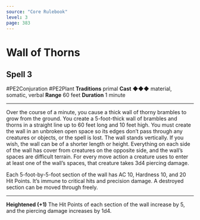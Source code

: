 ```yaml
---
source: "Core Rulebook"
level: 3
page: 383
---
```


# Wall of Thorns
## Spell 3
#PE2Conjuration #PE2Plant 
**Traditions** primal
**Cast** ◆◆◆ material, somatic, verbal
**Range** 60 feet
**Duration** 1 minute

-----
Over the course of a minute, you cause a thick wall of thorny brambles to grow from the ground. You create a 5-foot-thick wall of brambles and thorns in a straight line up to 60 feet long and 10 feet high. You must create the wall in an unbroken open space so its edges don’t pass through any creatures or objects, or the spell is lost. The wall stands vertically. If you wish, the wall can be of a shorter length or height. Everything on each side of the wall has cover from creatures on the opposite side, and the wall’s spaces are difficult terrain. For every move action a creature uses to enter at least one of the wall’s spaces, that creature takes 3d4 piercing damage.

Each 5-foot-by-5-foot section of the wall has AC 10, Hardness 10, and 20 Hit Points. It’s immune to critical hits and precision damage. A destroyed section can be moved through freely.
 
---
**Heightened (+1)** The Hit Points of each section of the wall increase by 5, and the piercing damage increases by 1d4.